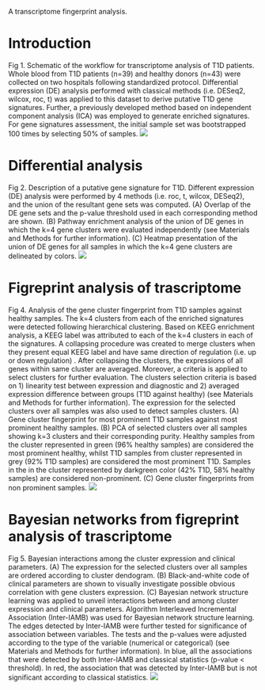 <!-- GETTING STARTED -->
A transcriptome fingerprint analysis.

# Introduction
Fig 1. Schematic of the workflow for transcriptome analysis of T1D patients. Whole blood from T1D patients (n=39) and healthy donors (n=43) were collected on two hospitals following standardized protocol. Differential expression (DE) analysis performed with classical methods (i.e. DESeq2, wilcox, roc, t) was applied to this dataset to derive putative T1D gene signatures. Further, a previously developed method based on independent component analysis (ICA) was employed to generate enriched signatures. For gene signatures assessment, the initial sample set was bootstrapped 100 times by selecting 50% of samples. 
![](https://blogger.googleusercontent.com/img/b/R29vZ2xl/AVvXsEgZ3R1rw2OwiLzjVlqCIPf9GT4Nt_ud4ewOzcesCcWYLwJ6L5wBeaQ0CqY8Wt4V8Q_bANHpwg9X6BpmYVsX-ciVX_WQPKGQ1avLf6Mtw_TcopcjXlnZn8yX2vk26BC_dY5rX64LG4VpytwGT1N1NALOBnZGdjTVlG1ruDQMMLpUl3OY3P3wRGMLcgtgwnA/s712/Figures.png)

# Differential analysis
Fig 2. Description of a putative gene signature for T1D. Different expression (DE) analysis were performed by 4 methods (i.e. roc, t, wilcox, DESeq2), and the union of the resultant gene sets was computed. (A) Overlap of the DE gene sets and the p-value threshold used in each corresponding method are shown. (B) Pathway enrichment analysis of the union of DE genes in which the k=4 gene clusters were evaluated independently (see Materials and Methods for further information). (C) Heatmap presentation of the union of DE genes for all samples in which the k=4 gene clusters are delineated by colors.
![](https://blogger.googleusercontent.com/img/b/R29vZ2xl/AVvXsEgTL0CXPGaceClDQ_XzeWSKWc1JKEki7VXs65XGV5xkTSYovOwdLvHA-JydrTexvk-9WerUaP5dVN2H5-_rtbJdnnbJQsdtukDRFjzx5ApLSdhosiWc5pBXv_hTS6BgvMVQaEOv548-hLp87hSeV7ExUe6U4HBBMGQc3hRL_iFIRaRQhB4dmV3gncvYgXY/s906/Figures2.png)

# Figreprint analysis of trascriptome
Fig 4. Analysis of the gene cluster fingerprint from T1D samples against healthy samples. The k=4 clusters from each of the enriched signatures were detected following hierarchical clustering. Based on KEEG enrichment analysis, a KEEG label was attributed to each of the k=4 clusters in each of the signatures. A collapsing procedure was created to merge clusters when they present equal KEEG label and have same direction of regulation (i.e. up or down regulation) . After collapsing the clusters, the expressions of all genes within same cluster are averaged. Moreover, a  criteria is applied to select clusters for further evaluation. The clusters selection criteria is based on 1) linearity test between expression and diagnostic and 2) averaged expression difference between groups (T1D against healthy) (see Materials and Methods for further information). The expression for the selected clusters over all samples was also used to detect samples clusters. (A) Gene cluster fingerprint for most prominent T1D samples against most prominent healthy samples. (B) PCA of selected clusters over all samples showing k=3 clusters and their corresponding purity. Healthy samples from the cluster represented in green (96% healthy samples) are considered the most prominent healthy, whilst T1D samples from cluster represented in grey (92% T1D samples) are considered the most prominent T1D. Samples in the in the cluster represented by darkgreen color (42% T1D, 58% healthy samples) are considered non-prominent. (C) Gene cluster fingerprints from non prominent samples.
![](https://blogger.googleusercontent.com/img/b/R29vZ2xl/AVvXsEiwSxnoyu5X-Q6uOoi1P-5fwz52Lqdu-6VBUt-GQQcXU1rvXdc79-eFGqbsM7V2Dn_OeE4FL2F6ez4xjgCL-rP20CbPdkbw6eA3wvjpVJsjXH8X8nwvKfofssru_ZJkc6SjkyuWfjx7_8dgVFHDlyMS8gbGVbAVEp_LprBaWR1QGETS-O9ZDZb5dyQRmNQ/s688/Figures4.png)

# Bayesian networks from figreprint analysis of trascriptome
Fig 5. Bayesian interactions among the cluster expression and clinical parameters. (A) The expression for the selected clusters over all samples are ordered according to cluster dendogram. (B) Black-and-white code of clinical parameters are shown to visually investigate possible obvious correlation with gene clusters expression. (C) Bayesian network structure learning was applied to unveil interactions between and among cluster expression and clinical parameters. Algorithm Interleaved Incremental Association (Inter-IAMB) was used for Bayesian network structure learning. The edges detected by Inter-IAMB were further tested for significance of association between variables. The tests and the p-values were adjusted according to the type of the variable (numerical or categorical) (see Materials and Methods for further information). In blue, all the associations that were detected by both Inter-IAMB and classical statistics (p-value < threshold). In
red, the association that was detected by Inter-IAMB but is not significant according to classical statistics.
![](https://blogger.googleusercontent.com/img/b/R29vZ2xl/AVvXsEi9xysSwU3MvBpwE2-wanC5HadwNvX9QZJhoqb7ldlgNOdWB4KTYcu8W4LD5jamOaMa9Sbnb1ZgnxElh473ioCFheRngxJa9XOYalRV7qhxMdqF0DWKq4ajQI8GDPUWony5Y5QkCxBMgqw-_fx85nv8_WUWkskJFKBAXnJ5FVOQgkdEI4f-qmWgWEyT7cI/s758/Figures5.png)

